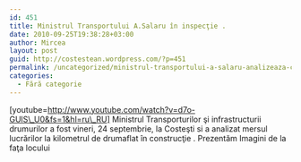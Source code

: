 ```yaml
---
id: 451
title: Ministrul Transportului A.Salaru în inspecţie .
date: 2010-09-25T19:38:28+03:00
author: Mircea
layout: post
guid: http://costestean.wordpress.com/?p=451
permalink: /uncategorized/ministrul-transportului-a-salaru-analizeaza-constructia-drumului/
categories:
  - Fără categorie
---
```

[youtube=http://www.youtube.com/watch?v=d7o-GUlS\_U0&fs=1&hl=ru\_RU] Ministrul Transporturilor şi infrastructurii drumurilor a fost vineri, 24 septembrie, la Costeşti si a analizat mersul lucrărilor la kilometrul de drumaflat în construcţie . Prezentăm Imagini de la faţa locului